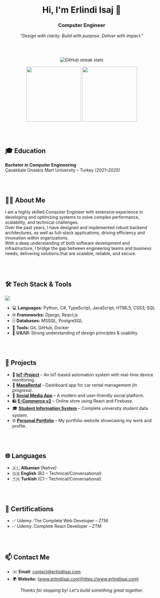 <h1 align="center">Hi, I'm Erlindi Isaj 👋</h1>
<h3 align="center">Computer Engineer</h3>
<p align="center"><em>“Design with clarity. Build with purpose. Deliver with impact.”</em></p>
<br><br>

<p align="center">
  <img src="https://streak-stats.demolab.com/?user=erlindiisaj&theme=dark" alt="GitHub streak stats" />
</p>

<p align="center">
  <img height="180em" src="https://github-readme-stats.vercel.app/api?username=erlindiisaj&show_icons=true&theme=transparent&hide_border=false&custom_title=My%20GitHub%20Stats" />
  <img height="180em" src="https://github-readme-stats.vercel.app/api/top-langs/?username=erlindiisaj&layout=compact&theme=transparent&hide_border=false&custom_title=Most%20Used%20Languages" />
</p>



<br><br>

## 🎓 Education

**Bachelor in Computer Engineering**  
Çanakkale Onsekiz Mart University – Turkey *(2021–2025)*


<br><br>

## 👨‍💻 About Me

I am a highly skilled Computer Engineer with extensive experience in developing and optimizing systems to solve complex performance, scalability, and technical challenges.  
Over the past years, I have designed and implemented robust backend architectures, as well as full-stack applications, driving efficiency and innovation within organizations.  
With a deep understanding of both software development and infrastructure, I bridge the gap between engineering teams and business needs, delivering solutions that are scalable, reliable, and secure.

<br><br>

## 🛠️ Tech Stack & Tools

<p align="left">
  <img src="https://skillicons.dev/icons?i=django,dotnet,py,ts,react,html,css,js,postgres,git,github,docker" />
</p>

- 💻 **Languages:** Python, C#, TypeScript, JavaScript, HTML5, CSS3, SQL  
- 🌐 **Frameworks:** Django, React.js  
- 🗄️ **Databases:** MSSQL, PostgreSQL  
- 🔧 **Tools:** Git, GitHub, Docker  
- 🎨 **UX/UI:** Strong understanding of design principles & usability

<br><br>

## 🚀 Projects

- 🔌 [**IoT-Project**](https://github.com/erlindiisaj/IoT-Project) – An IoT-based automation system with real-time device monitoring.  
- 🚗 [**ManaRental**](https://manarental-frontend.vercel.app/) – Dashboard app for car rental management *(in progress)*.  
- 📱 [**Social Media App**](https://social-media-app-alpha-three.vercel.app/) – A modern and user-friendly social platform.  
- 🛍️ [**E-Commerce v2**](https://e-commerce-v2-black.vercel.app/) – Online store using React and Firebase.  
- 🎓 [**Student Information System**](https://github.com/erlindiisaj/Student_Information-_System-UBYS) – Complete university student data system.  
- 🌐 [**Personal Portfolio**](https://www.erlindiisaj.com/) – My portfolio website showcasing my work and profile.

<br><br>

## 🌐 Languages

- 🇦🇱 **Albanian** (Native)  
- 🇬🇧 **English** (B2 – Technical/Conversational)  
- 🇹🇷 **Turkish** (C1 – Technical/Conversational)

<br><br>

## 📜 Certifications

- ✅ Udemy: The Complete Web Developer – ZTM  
- ✅ Udemy: Complete React Developer – ZTM

<br><br>

## 📫 Contact Me

- ✉️ **Email:** [contact@erlindiisaj.com](mailto:contact@erlindiisaj.com)  
- 🌍 **Website:** [www.erlindiisaj.com](https://www.erlindiisaj.com)


<p align="center">
  <em>Thanks for stopping by! Let's build something great together.</em>
</p>

